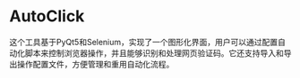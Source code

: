 # AutoClick
这个工具基于PyQt5和Selenium，实现了一个图形化界面，用户可以通过配置自动化脚本来控制浏览器操作，并且能够识别和处理网页验证码。它还支持导入和导出操作配置文件，方便管理和重用自动化流程。
